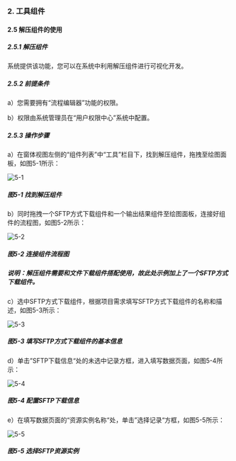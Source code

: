### 2. 工具组件

#### 2.5 解压组件的使用

##### 2.5.1 解压组件

系统提供该功能，您可以在系统中利用解压组件进行可视化开发。

##### 2.5.2 前提条件

a）您需要拥有“流程编辑器”功能的权限。

b）权限由系统管理员在“用户权限中心”系统中配置。

##### 2.5.3 操作步骤

a）在窗体视图左侧的“组件列表”中“工具”栏目下，找到解压组件，拖拽至绘图面板，如图5-1所示：

![5-1](https://www.feisuanyz.com/fsimage/zc-image/cz_22_1_3_01.png)

##### 图5-1 找到解压组件

b）同时拖拽一个SFTP方式下载组件和一个输出结果组件至绘图面板，连接好组件的流程图，如图5-2所示：

![5-2](https://www.feisuanyz.com/fsimage/zc-image/cz_22_1_3_02.png)

##### 图5-2 连接组件流程图

##### 说明：解压组件需要和文件下载组件搭配使用，故此处示例加上了一个SFTP方式下载组件。

c）选中SFTP方式下载组件，根据项目需求填写SFTP方式下载组件的名称和描述，如图5-3所示：

![5-3](https://www.feisuanyz.com/fsimage/zc-image/cz_22_1_3_03.png)

##### 图5-3 填写SFTP方式下载组件的基本信息

d）单击”SFTP下载信息“处的未选中记录方框，进入填写数据页面，如图5-4所示：

![5-4](https://www.feisuanyz.com/fsimage/zc-image/cz_22_1_3_04.png)

##### 图5-4 配置SFTP下载信息

e）在填写数据页面的“资源实例名称“处，单击”选择记录“方框，如图5-5所示：

![5-5](https://www.feisuanyz.com/fsimage/zc-image/cz_22_1_3_05.png)

##### 图5-5 选择SFTP资源实例
